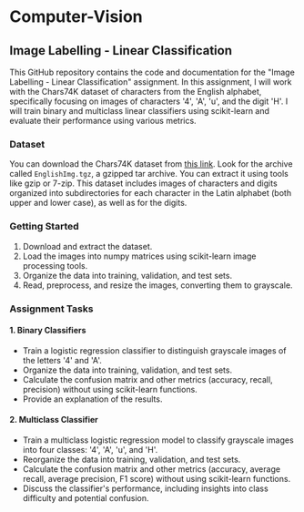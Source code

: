 # Computer-Vision
## Image Labelling - Linear Classification

This GitHub repository contains the code and documentation for the "Image Labelling - Linear Classification" assignment. In this assignment, I will work with the Chars74K dataset of characters from the English alphabet, specifically focusing on images of characters '4', 'A', 'u', and the digit 'H'. I will train binary and multiclass linear classifiers using scikit-learn and evaluate their performance using various metrics.

### Dataset
You can download the Chars74K dataset from [this link](http://www.ee.surrey.ac.uk/CVSSP/demos/chars74k/). Look for the archive called `EnglishImg.tgz`, a gzipped tar archive. You can extract it using tools like gzip or 7-zip. This dataset includes images of characters and digits organized into subdirectories for each character in the Latin alphabet (both upper and lower case), as well as for the digits.

### Getting Started
1. Download and extract the dataset.
2. Load the images into numpy matrices using scikit-learn image processing tools.
3. Organize the data into training, validation, and test sets.
4. Read, preprocess, and resize the images, converting them to grayscale.

### Assignment Tasks

#### 1. Binary Classifiers
- Train a logistic regression classifier to distinguish grayscale images of the letters '4' and 'A'.
- Organize the data into training, validation, and test sets.
- Calculate the confusion matrix and other metrics (accuracy, recall, precision) without using scikit-learn functions.
- Provide an explanation of the results.

#### 2. Multiclass Classifier
- Train a multiclass logistic regression model to classify grayscale images into four classes: '4', 'A', 'u', and 'H'.
- Reorganize the data into training, validation, and test sets.
- Calculate the confusion matrix and other metrics (accuracy, average recall, average precision, F1 score) without using scikit-learn functions.
- Discuss the classifier's performance, including insights into class difficulty and potential confusion.
